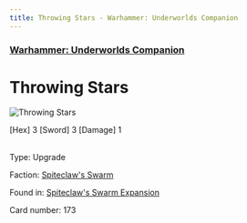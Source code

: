 ```yaml
---
title: Throwing Stars - Warhammer: Underworlds Companion
---
```


### [Warhammer: Underworlds Companion](https://guidokessels.github.io/wh-underworlds)

  

# Throwing Stars

![Throwing Stars](https://warhammerunderworlds.com/wp-content/uploads/sites/6/2018/02/173_ENG.png)

<div class="whu-weapon">[Hex] 3 [Sword] 3 [Damage] 1</div><br />

Type: Upgrade

Faction: [Spiteclaw's Swarm](https://guidokessels.github.io/wh-underworlds/factions/spiteclaws-swarm)

Found in: [Spiteclaw's Swarm Expansion](https://guidokessels.github.io/wh-underworlds/locations/spiteclaws-swarm-expansion)

Card number: 173
